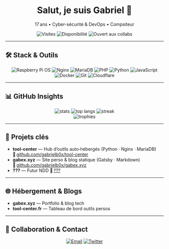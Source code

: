 <!--
**gabrielb0x/gabrielb0x** – Votre escale Tech & Sécu
-->

<div align="center">
  <h1>Salut, je suis Gabriel 👋</h1>
  <p>17 ans • Cyber-sécurité & DevOps • Compsiteur</p>
  <p>
    <img src="https://komarev.com/ghpvc/?username=gabrielb0x&style=for-the-badge" alt="Visites" />
    <img src="https://img.shields.io/badge/État-Disponible-brightgreen" alt="Disponibilité" />
    <img src="https://img.shields.io/badge/Collab-Open%E2%80%A6-blue" alt="Ouvert aux collabs" />
  </p>
</div>

---

## 🛠️ Stack & Outils
<p align="center">
  <img src="https://img.shields.io/badge/OS-Raspberry%20Pi%20OS-333?logo=raspberry-pi" alt="Raspberry Pi OS" />
  <img src="https://img.shields.io/badge/Server-Nginx-009639?logo=nginx" alt="Nginx" />
  <img src="https://img.shields.io/badge/DB-MariaDB-003545?logo=mariadb" alt="MariaDB" />
  <img src="https://img.shields.io/badge/PHP-%3E%3D8.0-777BB4?logo=php" alt="PHP" />
  <img src="https://img.shields.io/badge/Python-%3E%3D3.10-3776AB?logo=python" alt="Python" />
  <img src="https://img.shields.io/badge/JS-ES6-F7DF1E?logo=javascript" alt="JavaScript" />
  <img src="https://img.shields.io/badge/Docker-%230db7ed?logo=docker" alt="Docker" />
  <img src="https://img.shields.io/badge/Git-F05032?logo=git" alt="Git" />
  <img src="https://img.shields.io/badge/Cloudflare-F38020?logo=cloudflare" alt="Cloudflare" />
</p>

---

## 📊 GitHub Insights
<div align="center">
  <img src="https://github-readme-stats.vercel.app/api?username=gabrielb0x&show_icons=true&theme=tokyonight&hide_border=true" alt="stats">  
  <img src="https://github-readme-stats.vercel.app/api/top-langs/?username=gabrielb0x&layout=compact&theme=tokyonight&hide_border=true" alt="top langs">
  <img src="https://streak-stats.demolab.com?user=gabrielb0x&theme=tokyonight&hide_border=true" alt="streak">
  <br/>
  <img src="https://github-profile-trophy.vercel.app/?username=gabrielb0x&theme=tokyonight&no-frame=true&row=1" alt="trophies">
</div>

---

## 🚀 Projets clés
- **tool-center** — Hub d’outils auto‑hébergés (Python · Nginx · MariaDB)  
  🔗 [github.com/gabrielb0x/tool-center](https://github.com/gabrielb0x/tool-center)
- **gabex.xyz** — Site perso & blog statique (Gatsby · Markdown)  
  🔗 [github.com/gabrielb0x/gabex.xyz](https://github.com/gabrielb0x/gabex.xyz)
- **???** — Futur NDD
  🔗 [???](???)

---

## 🌐 Hébergement & Blogs
- **gabex.xyz** — Portfolio & blog tech  
- **tool-center.fr** — Tableau de bord outils persos

---

## 🤝 Collaboration & Contact
<p align="center">
  <a href="mailto:contact@gabex.xyz"><img src="https://img.shields.io/badge/✉️–Email-D14836?logo=gmail&logoColor=white" alt="Email" /></a>
  <a href="https://twitter.com/gab_ex_749"><img src="https://img.shields.io/badge/🐦–Twitter-1DA1F2?logo=twitter&logoColor=white" alt="Twitter" /></a>
</p>
